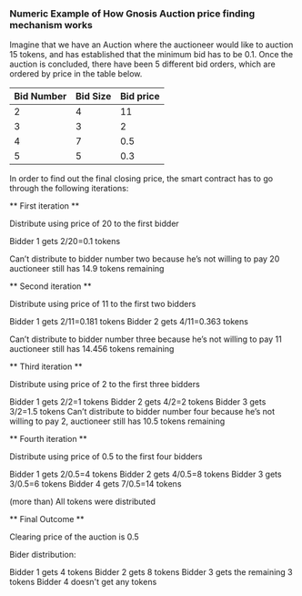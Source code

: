 ### Numeric Example of How Gnosis Auction price finding mechanism works

Imagine that we have an Auction where the auctioneer would like to auction 15 tokens, and has established that the minimum bid has to be 0.1. Once the auction is concluded, there have been 5 different bid orders, which are ordered by price in the table below. 


| Bid Number     | Bid Size  | Bid price   |
| ------------- | ------------- | ------------- | 
| 2 | 4 | 11 |
| 3 | 3 | 2 |
| 4 | 7 | 0.5 |
| 5 | 5 | 0.3 |

In order to find out the final closing price, the smart contract has to go through the following iterations: 

** First iteration ** 

Distribute using price of 20 to the first bidder

Bidder 1 gets 2/20=0.1 tokens

Can’t distribute to bidder number two because he’s not willing to pay 20 auctioneer still has 14.9 tokens remaining

** Second iteration ** 

Distribute using price of 11 to the first two bidders

Bidder 1 gets 2/11=0.181 tokens
Bidder 2 gets 4/11=0.363 tokens

Can’t distribute to bidder number three because he’s not willing to pay 11 auctioneer still has 14.456 tokens remaining

** Third iteration ** 

Distribute using price of 2 to the first three bidders

Bidder 1 gets 2/2=1 tokens
Bidder 2 gets 4/2=2 tokens
Bidder 3 gets 3/2=1.5 tokens
Can’t distribute to bidder number four because he’s not willing to pay 2, auctioneer still has 10.5 tokens remaining

** Fourth iteration ** 

Distribute using price of 0.5 to the first four bidders

Bidder 1 gets 2/0.5=4 tokens
Bidder 2 gets 4/0.5=8 tokens
Bidder 3 gets 3/0.5=6 tokens
Bidder 4 gets 7/0.5=14 tokens

(more than) All tokens were distributed

** Final Outcome ** 

Clearing price of the auction is 0.5

Bider distribution:

Bidder 1 gets 4 tokens
Bidder 2 gets 8 tokens
Bidder 3 gets the remaining 3 tokens
Bidder 4 doesn't get any tokens
